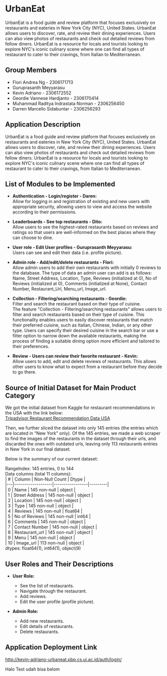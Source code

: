 # UrbanEat

UrbanEat is a food guide and review platform that focuses exclusively on restaurants and eateries in New York City (NYC), United States. UrbanEat allows users to discover, rate, and review their dining experiences. Users can also view photos of restaurants and check out detailed reviews from fellow diners. UrbanEat is a resource for locals and tourists looking to explore NYC's iconic culinary scene where one can find all types of restaurant to cater to their cravings, from Italian to Mediterranean.

## Group Members
- Flori Andrea Ng - 2306171713
- Guruprasanth Meyyarasu
- Kevin Adriano - 2306172552
- Geordie Vannese Hardjanto - 2306170414
- Muhammad Raditya Indrastata Norman - 2306256450
- Darren Marcello Sidabuntar - 2306256293

## Application Description
UrbanEat is a food guide and review platform that focuses exclusively on restaurants and eateries in New York City (NYC), United States. UrbanEat allows users to discover, rate, and review their dining experiences. Users can also view photos of restaurants and check out detailed reviews from fellow diners. UrbanEat is a resource for locals and tourists looking to explore NYC's iconic culinary scene where one can find all types of restaurant to cater to their cravings, from Italian to Mediterranean.

## List of Modules to be Implemented

- **Authentication - Login/register - Daren:**  
  Allow for logging in and registration of existing and new users with appropriate security, allowing users to view and access the website according to their permissions.

- **Leaderboards - See top restaurants - Dito:**  
  Allow users to see the highest-rated restaurants based on reviews and ratings so that users are well-informed on the best places where they can choose to dine. 

- **User role - Edit User profiles - Guruprasanth Meyyarasu:**  
  Users can see and edit their data (i.e. profile picture). 

- **Admin role - Add/edit/delete restaurants - Flori:**  
  Allow admin users to add their own restaurants with initially 0 reviews to the database. The type of data an admin user can add is as follows: Name, Street Address, Location, Type, Reviews (initialized at 0), No of Reviews (initialized at 0), Comments (initialized at None), Contact Number, Restaurant_Url, Menu_url, Image_url.

- **Collection - Filtering/searching restaurants - Geordie:**  
  Filter and search the restaurant based on their type of cuisine.  
  The feature "Collection - Filtering/searching restaurants" allows users to filter and search restaurants based on their type of cuisine. This functionality enables users to easily discover restaurants that match their preferred cuisine, such as Italian, Chinese, Indian, or any other type. Users can specify their desired cuisine in the search bar or use a filter option to narrow down the available restaurants, making the process of finding a suitable dining option more efficient and tailored to their preferences.

- **Review - Users can review their favorite restaurant - Kevin:**  
  Allow users to add, edit and delete reviews of restaurants. This allows other users to know what to expect from a restaurant before they decide to go there. 

## Source of Initial Dataset for Main Product Category 
We got the initial dataset from Kaggle for restaurant recommendations in the USA with the link below:  
[Tripadvisor Restaurant Recommendation Data USA](https://www.kaggle.com/datasets/siddharthmandgi/tripadvisor-restaurant-recommendation-data-usa)

Then, we further sliced the dataset into only 145 entries (the entries which are located in “New York” only). Of the 145 entries, we made a web scraper to find the images of the restaurants in the dataset through their urls, and discarded the ones with outdated urls, leaving only 113 restaurants entries in New York in our final dataset. 

Below is the summary of our current dataset:

RangeIndex: 145 entries, 0 to 144  
Data columns (total 11 columns):  
| # | Column            | Non-Null Count  | Dtype   |  
|---|-------------------|-----------------|---------|  
| 0 | Name              | 145 non-null    | object  |  
| 1 | Street Address    | 145 non-null    | object  |  
| 2 | Location          | 145 non-null    | object  |  
| 3 | Type              | 145 non-null    | object  |  
| 4 | Reviews           | 145 non-null    | float64 |  
| 5 | No of Reviews     | 145 non-null    | int64   |  
| 6 | Comments          | 145 non-null    | object  |  
| 7 | Contact Number    | 145 non-null    | object  |  
| 8 | Restaurant_url    | 145 non-null    | object  |  
| 9 | Menu              | 145 non-null    | object  |  
| 10 | Image_url        | 113 non-null    | object  |  
dtypes: float64(1), int64(1), object(9)

## User Roles and Their Descriptions

- **User Role:**  
  - See the list of restaurants.  
  - Navigate through the restaurant.  
  - Add reviews.  
  - Edit the user profile (profile picture).

- **Admin Role:**  
  - Add new restaurants.  
  - Edit details of restaurants.  
  - Delete restaurants.

## Application Deployment Link
http://kevin-adriano-urbaneat.pbp.cs.ui.ac.id/auth/login/


Halo Test udah bisa belom 

